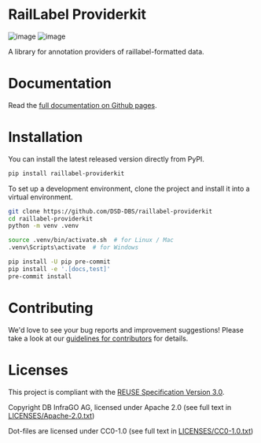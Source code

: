 <!--
 ~ Copyright DB InfraGO AG and contributors
 ~ SPDX-License-Identifier: Apache-2.0
 -->

# RailLabel Providerkit

<!-- prettier-ignore -->
![image](https://github.com/DSD-DBS/raillabel-providerkit/actions/workflows/build-test-publish.yml/badge.svg)
![image](https://github.com/DSD-DBS/raillabel-providerkit/actions/workflows/lint.yml/badge.svg)

A library for annotation providers of raillabel-formatted data.

# Documentation

<!-- prettier-ignore -->
Read the [full documentation on Github pages](https://dsd-dbs.github.io/raillabel-providerkit).

# Installation

You can install the latest released version directly from PyPI.

```zsh
pip install raillabel-providerkit
```

To set up a development environment, clone the project and install it into a
virtual environment.

```zsh
git clone https://github.com/DSD-DBS/raillabel-providerkit
cd raillabel-providerkit
python -m venv .venv

source .venv/bin/activate.sh  # for Linux / Mac
.venv\Scripts\activate  # for Windows

pip install -U pip pre-commit
pip install -e '.[docs,test]'
pre-commit install
```

# Contributing

We'd love to see your bug reports and improvement suggestions! Please take a
look at our [guidelines for contributors](CONTRIBUTING.md) for details.

# Licenses

This project is compliant with the
[REUSE Specification Version 3.0](https://git.fsfe.org/reuse/docs/src/commit/d173a27231a36e1a2a3af07421f5e557ae0fec46/spec.md).

Copyright DB InfraGO AG, licensed under Apache 2.0 (see full text in
[LICENSES/Apache-2.0.txt](LICENSES/Apache-2.0.txt))

Dot-files are licensed under CC0-1.0 (see full text in
[LICENSES/CC0-1.0.txt](LICENSES/CC0-1.0.txt))
